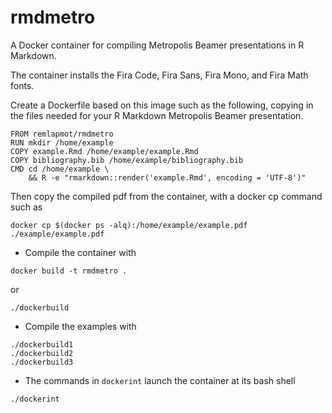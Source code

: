 # rmdmetro
A Docker container for compiling Metropolis Beamer presentations in R Markdown.

The container installs the Fira Code, Fira Sans, Fira Mono, and Fira Math fonts.

Create a Dockerfile based on this image such as the following, copying in the files needed for your R Markdown Metropolis Beamer presentation.
```
FROM remlapmot/rmdmetro
RUN mkdir /home/example
COPY example.Rmd /home/example/example.Rmd
COPY bibliography.bib /home/example/bibliography.bib 
CMD cd /home/example \ 
    && R -e "rmarkdown::render('example.Rmd', encoding = 'UTF-8')"
```

Then copy the compiled pdf from the container, with a docker cp command such as
```
docker cp $(docker ps -alq):/home/example/example.pdf ./example/example.pdf
```

* Compile the container with
```
docker build -t rmdmetro .
```
or 
```
./dockerbuild
```

* Compile the examples with
```
./dockerbuild1
./dockerbuild2
./dockerbuild3
```

* The commands in `dockerint` launch the container at its bash shell
```
./dockerint
```
